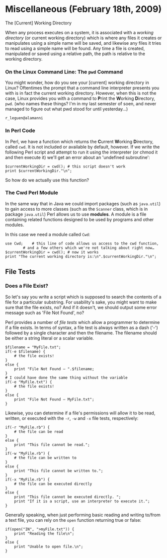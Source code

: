 # Miscellaneous (February 18th, 2009)

The [Current] Working Directory

When any process executes on a system, it is associated with a _working directory_ (or current working directory) which is where any files it creates or manipulates using a simple name will be saved, and likewise any files it tries to read using a simple name will be found. Any time a file is created, manipulated or saved using a relative path, the path is relative to the working directory.

### On the Linux Command Line: The `pwd` Command

You might wonder, how do you see your [current] working directory in Linux? Oftentimes the prompt that a command line interpreter presents you with is in fact the current working directory. However, when this is not the case, Linux provides you with a command to **P**rint the **W**orking **D**irectory, `pwd`. (who names these things? I'm in my last semester of soen, and never managed to figure out what pwd stood for until yesterday…)

    r_leguen@alamanni

### In Perl Code

In Perl, we have a function which returns the **C**urrent **W**orking **D**irectory, called `cwd`. It is not included or available by default, however. If we write the following Perl script and attempt to run it using the interpreter (or chmod it and then execute it) we'll get an error about an 'undefined subroutine':

    $currentWorkingDir = cwd(); # this script doesn't work
    print $currentWorkingDir."\n";

So how do we actually use this function?

### The Cwd Perl Module

In the same way that in Java we could import packages (such as `java.util`) to gain access to more classes (such as the `Scanner` class, which is in package `java.util`) Perl allows us to use **modules**. A module is a file containing related functions designed to be used by programs and other modules.

In this case we need a module called `Cwd`:

    use Cwd;	# this line of code allows us access to the cwd function,
    		# and a few others which we're not talking about right now…
    $currentWorkingDir = cwd(); # now it works
    print "The current working directory is:\n".$currentWorkingDir."\n";

## File Tests

### Does a File Exist?

So let's say you write a script which is supposed to search the contents of a file for a particular substring. For usability's sake, you might want to make sure that the file exists, no? And if it doesn't, we should output some error message such as 'File Not Found', no?

Perl provides a number of _file tests_ which allow a programmer to determine if a file exists. In terms of syntax, a file test is always written as a dash ('-') followed by a single character and then the filename. The filename should be either a string literal or a scalar variable.

    $filename = "MyFile.txt";
    if(-e $filename) {
    	# the file exists!
    }
    else {
    	print "File Not Found – ".$filename;
    }
    # I could have done the same thing without the variable
    if(-e "MyFile.txt") {
    	# the file exists!
    }
    else {
    	print "File Not Found – MyFile.txt";
    }

Likewise, you can determine if a file's permissions will allow it to be read, written, or executed with the `-r`, `-w` and `-x` file tests, respectively:

    if(-r "MyFile.rb") {
    	# the file can be read
    }
    else {
    	print "This file cannot be read.";
    }
    if(-w "MyFile.rb") {
    	# the file can be written to
    }
    else {
    	print "This file cannot be written to.";
    }
    if(-x "MyFile.rb") {
    	# the file can be executed directly
    }
    else {
    	print "This file cannot be executed directly. ";
    	print "If it is a script, use an interpreter to execute it.";
    }

Generally speaking, when just performing basic reading and writing to/from a text file, you can rely on the `open` function returning true or false:

    if(open("IN", ">myFile.txt")) {
    	print "Reading the file\n";
    }
    else {
    	print "Unable to open file.\n";
    }
